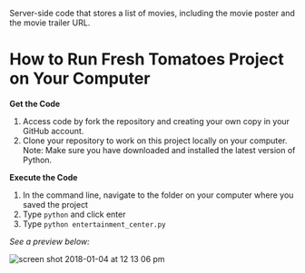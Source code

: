 Server-side code that stores a list of movies, including the movie poster and the movie trailer URL.

# How to Run Fresh Tomatoes Project on Your Computer

__Get the Code__ 
1. Access code by fork the repository and creating your own copy in your GitHub account. 
2. Clone your repository to work on this project locally on your computer. 
Note: Make sure you have downloaded and installed the latest version of Python.

__Execute the Code__ <br />
1. In the command line, navigate to the folder on your computer where you saved the project <br />
2. Type <code>python</code> and click enter <br />
3. Type <code>python entertainment_center.py</code>

*See a preview below:*

![screen shot 2018-01-04 at 12 13 06 pm](https://user-images.githubusercontent.com/10386036/34580053-b1a45cb6-f148-11e7-843d-211ff7d2c843.png)
